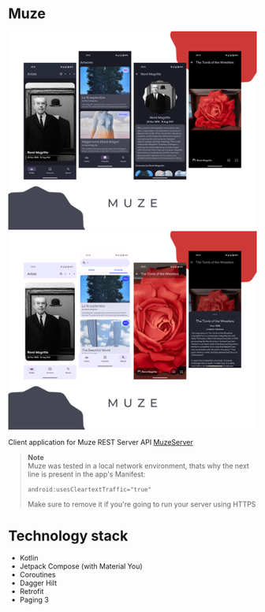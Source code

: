 # Muze
![Screen 1](/screenshots/Collage1.png "Screen 1")
![Screen 2](/screenshots/Collage2.png "Screen 2")

Client application for Muze REST Server API
[MuzeServer](https://github.com/andrew-andrushchenko/MuzeServer)

> **Note**  
> Muze was tested in a local network environment, thats why the next line is present in the app's Manifest:
> ```
> android:usesCleartextTraffic="true"
> ```
> Make sure to remove it if you're going to run your server using HTTPS

# Technology stack
* Kotlin
* Jetpack Compose (with Material You)
* Coroutines
* Dagger Hilt
* Retrofit
* Paging 3
